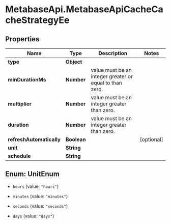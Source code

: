 # MetabaseApi.MetabaseApiCacheCacheStrategyEe

## Properties

Name | Type | Description | Notes
------------ | ------------- | ------------- | -------------
**type** | **Object** |  | 
**minDurationMs** | **Number** | value must be an integer greater or equal to than zero. | 
**multiplier** | **Number** | value must be an integer greater than zero. | 
**duration** | **Number** | value must be an integer greater than zero. | 
**refreshAutomatically** | **Boolean** |  | [optional] 
**unit** | **String** |  | 
**schedule** | **String** |  | 



## Enum: UnitEnum


* `hours` (value: `"hours"`)

* `minutes` (value: `"minutes"`)

* `seconds` (value: `"seconds"`)

* `days` (value: `"days"`)




